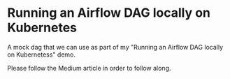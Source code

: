 # Running an Airflow DAG locally on Kubernetes

A mock dag that we can use as part of my "Running an Airflow DAG locally on Kubernetess" demo.

Please follow the Medium article in order to follow along.

